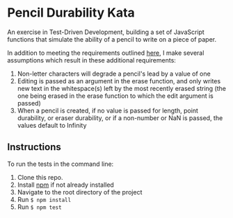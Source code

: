 # Pencil Durability Kata
An exercise in Test-Driven Development, building a set of JavaScript functions that simulate the ability of a pencil to write on a piece of paper.

In addition to meeting the requirements outlined [here](https://github.com/PillarTechnology/kata-pencil-durability), I make several assumptions which result in these additional requirements:
1. Non-letter characters will degrade a pencil's lead by a value of one
2. Editing is passed as an argument in the erase function, and only writes new text in the whitespace(s) left by the most recently erased string (the one being erased in the erase function to which the edit argument is passed)
3. When a pencil is created, if no value is passed for length, point durability, or eraser durability, or if a non-number or NaN is passed, the values default to Infinity

## Instructions
To run the tests in the command line:
1. Clone this repo.
2. Install [npm](https://nodejs.org/en/) if not already installed
3. Navigate to the root directory of the project
4. Run ```$ npm install```
5. Run ```$ npm test```